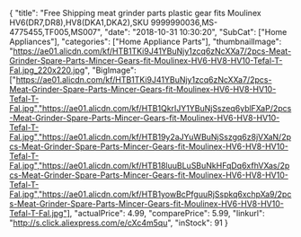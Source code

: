 {
	"title": "Free Shipping meat grinder parts plastic gear fits Moulinex HV6(DR7,DR8),HV8(DKA1,DKA2),SKU 9999990036,MS-4775455,TF005,MS007",
	"date": "2018-10-31 10:30:20",
	"SubCat": ["Home Appliances"],
	"categories": ["Home Appliance Parts"],
	"thumbnailImage": "https://ae01.alicdn.com/kf/HTB1TKi9J41YBuNjy1zcq6zNcXXa7/2pcs-Meat-Grinder-Spare-Parts-Mincer-Gears-fit-Moulinex-HV6-HV8-HV10-Tefal-T-Fal.jpg_220x220.jpg",
	"BigImage": ["https://ae01.alicdn.com/kf/HTB1TKi9J41YBuNjy1zcq6zNcXXa7/2pcs-Meat-Grinder-Spare-Parts-Mincer-Gears-fit-Moulinex-HV6-HV8-HV10-Tefal-T-Fal.jpg","https://ae01.alicdn.com/kf/HTB1QkrIJY1YBuNjSszeq6yblFXaP/2pcs-Meat-Grinder-Spare-Parts-Mincer-Gears-fit-Moulinex-HV6-HV8-HV10-Tefal-T-Fal.jpg","https://ae01.alicdn.com/kf/HTB19y2aJYuWBuNjSszgq6z8jVXaN/2pcs-Meat-Grinder-Spare-Parts-Mincer-Gears-fit-Moulinex-HV6-HV8-HV10-Tefal-T-Fal.jpg","https://ae01.alicdn.com/kf/HTB18luuBLuSBuNkHFqDq6xfhVXas/2pcs-Meat-Grinder-Spare-Parts-Mincer-Gears-fit-Moulinex-HV6-HV8-HV10-Tefal-T-Fal.jpg","https://ae01.alicdn.com/kf/HTB1yowBcPfguuRjSspkq6xchpXa9/2pcs-Meat-Grinder-Spare-Parts-Mincer-Gears-fit-Moulinex-HV6-HV8-HV10-Tefal-T-Fal.jpg"],
	"actualPrice": 4.99,
	"comparePrice": 5.99,
	"linkurl": "http://s.click.aliexpress.com/e/cXc4m5qu",
	"inStock": 91
}

